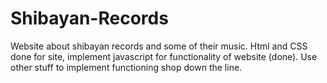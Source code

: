 # Shibayan-Records
Website about shibayan records and some of their music.
Html and CSS done for site, implement javascript for functionality of website (done).
Use other stuff to implement functioning shop down the line.
